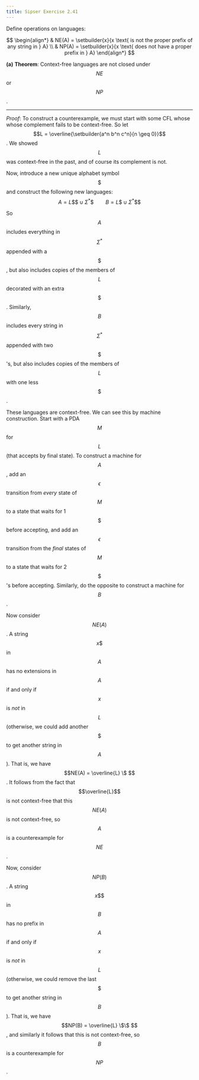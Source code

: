 ```yaml
---
title: Sipser Exercise 2.41
---
```



Define operations on languages:

$$
\begin{align*}
& NE(A) = \setbuilder{x}{x \text{ is not the proper prefix of any string in } A} \\
& NP(A) = \setbuilder{x}{x \text{ does not have a proper prefix in } A}
\end{align*}
$$

**(a)** **Theorem**: Context-free languages are not closed under $$NE$$ or $$NP$$.

----

*Proof*:
To construct a counterexample, we must start with some CFL whose whose complement fails to be context-free.
So let $$L = \overline{\setbuilder{a^n b^n c^n}{n \geq 0}}$$.
We showed $$L$$ was context-free in the past, and of course its complement is not.



Now, introduce a new unique alphabet symbol $$ \$ $$ and construct the following new languages:
$$
A = L \$\$ \cup \Sigma^* \$ \qquad B = L \$ \cup \Sigma^* \$ \$
$$

So $$A$$ includes everything in $$\Sigma^*$$ appended with a $$ \$ $$, but also includes copies of the members of $$L$$ decorated with an extra $$ \$ $$.
Similarly, $$B$$ includes every string in $$\Sigma^*$$ appended with two $$ \$ $$'s, but also includes copies of the members of $$L$$ with one less $$ \$ $$.


These languages are context-free.
We can see this by machine construction.
Start with a PDA $$M$$ for $$L$$ (that accepts by final state).
To construct a machine for $$A$$, add an $$\epsilon$$ transition from *every* state of $$M$$ to a state that waits for 1 $$ \$ $$ before accepting, and add an $$\epsilon$$ transition from the *final* states of $$M$$ to a state that waits for 2 $$ \$ $$'s before accepting.
Similarly, do the opposite to construct a machine for $$B$$.



Now consider $$NE(A)$$.
A string $$ x \$ $$ in $$A$$ has no extensions in $$A$$ if and only if $$x$$ is *not* in $$L$$ (otherwise, we could add another $$ \$ $$ to get another string in $$A$$).
That is, we have $$NE(A) = \overline{L} \$ $$.
It follows from the fact that $$\overline{L}$$ is not context-free that this $$NE(A)$$ is not context-free, so $$A$$ is a counterexample for $$NE$$.



Now, consider $$NP(B)$$.
A string $$ x \$\$ $$ in $$B$$ has no prefix in $$A$$ if and only if $$x$$ is *not* in $$L$$ (otherwise, we could remove the last $$ \$ $$ to get another string in $$B$$).
That is, we have $$NP(B) = \overline{L} \$\$ $$, and similarly it follows that this is not context-free, so $$B$$ is a counterexample for $$NP$$.
